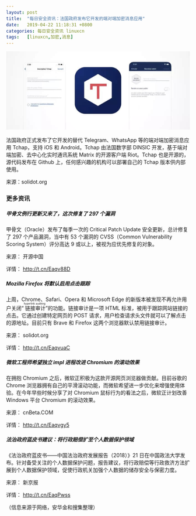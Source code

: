 ```yaml
---
layout: post
title:	"每日安全资讯：法国政府发布它开发的端对端加密消息应用"
date:	2019-04-22 11:18:31 +0800 
categories:	每日安全资讯 linuxcn 
tags:	[linuxcn,加密,消息]
---
```



![](/Asserts/Images/album/201904/22/111806k8530z5vsjwjqd5i.jpg)


法国政府正式发布了它开发的替代 Telegram、WhatsApp 等的端对端加密消息应用 Tchap，支持 iOS 和 Android。Tchap 由法国数字部 DINSIC 开发，基于端对端加密、去中心化实时通讯系统 Matrix 的开源客户端 Riot。Tchap 也是开源的，源代码发布在 Github 上，任何感兴趣的机构可以部署自己的 Tchap 版本供内部使用。


来源：solidot.org


### 更多资讯


##### 甲骨文例行更新又来了，这次修复了 297 个漏洞


甲骨文（Oracle）发布了每季一次的 Critical Patch Update 安全更新，总计修复了 297 个产品漏洞，当中有 53 个漏洞的 CVSS（Common Vulnerability Scoring System）评分高达 9 或以上，被视为应优先修复的对象。


来源： 开源中国


详情： <http://t.cn/Eaqv88D> 


##### Mozilla Firefox 将默认启用点击跟踪


上周，Chrome、Safari、Opera 和 Microsoft Edge 的新版本被发现不再允许用户关闭“<ruby> 链接审计 <rp>  （ </rp> <rt>  hyperlink auditing </rt> <rp>  ） </rp></ruby>”的功能。链接审计是一项 HTML 标准，被用于跟踪网站链接的点击。它通过创建特定网页的 POST 请求，用户检查请求头文件就可以了解点击的源地址。目前只有 Brave 和 Firefox 这两个浏览器默认禁用链接审计。


来源： solidot.org


详情： <http://t.cn/EaqvuaC> 


##### 微软工程师希望独立 impl 进程改进 Chromium 的滚动效果


在拥抱 Chromium 之后，微软正积极为这款开源网页浏览器做贡献。目前谷歌的 Chrome 浏览器拥有自己的平滑滚动功能，而微软希望进一步优化来增强使用体验。在今年早些时候分享了对 Chromium 鼠标行为的看法之后，微软正计划改善 Windows 平台 Chromium 的滚动效果。


来源： cnBeta.COM


详情： <http://t.cn/Eaqvgy5> 


##### 法治政府蓝皮书建议：将行政赔偿扩至个人数据保护领域


《法治政府蓝皮书——中国法治政府发展报告（2018）》21 日在中国政法大学发布。针对备受关注的个人数据保护问题，报告建议，将行政赔偿等行政救济方法扩展到个人数据保护领域，促使行政机关加强个人数据的储存安全与保密力度。


来源： 新京报


详情： http://t.cn/EaqPwss


（信息来源于网络，安华金和搜集整理）
